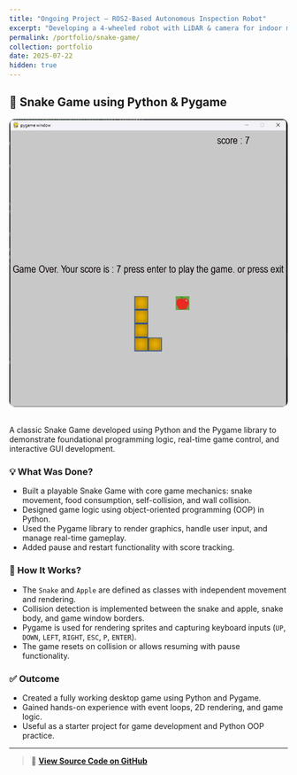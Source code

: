 ```yaml
---
title: "Ongoing Project – ROS2-Based Autonomous Inspection Robot"
excerpt: "Developing a 4-wheeled robot with LiDAR & camera for indoor mapping and inspection tasks. Integrated with ROS2, RPlidar, and SLAM Toolbox."
permalink: /portfolio/snake-game/
collection: portfolio
date: 2025-07-22
hidden: true
---
```



## 🐍 Snake Game using Python & Pygame

<img src="/images/snake_game.png" alt="Snake Game Preview" style="max-width:100%; border-radius:10px; margin-bottom:1rem;">

A classic Snake Game developed using Python and the Pygame library to demonstrate foundational programming logic, real-time game control, and interactive GUI development.

### 💡 What Was Done?
- Built a playable Snake Game with core game mechanics: snake movement, food consumption, self-collision, and wall collision.
- Designed game logic using object-oriented programming (OOP) in Python.
- Used the Pygame library to render graphics, handle user input, and manage real-time gameplay.
- Added pause and restart functionality with score tracking.

### 🧠 How It Works?
- The `Snake` and `Apple` are defined as classes with independent movement and rendering.
- Collision detection is implemented between the snake and apple, snake body, and game window borders.
- Pygame is used for rendering sprites and capturing keyboard inputs (`UP`, `DOWN`, `LEFT`, `RIGHT`, `ESC`, `P`, `ENTER`).
- The game resets on collision or allows resuming with pause functionality.

### ✅ Outcome
- Created a fully working desktop game using Python and Pygame.
- Gained hands-on experience with event loops, 2D rendering, and game logic.
- Useful as a starter project for game development and Python OOP practice.

---

> 🔗 **[View Source Code on GitHub](https://github.com/shareefbaba/Snake-Game)**